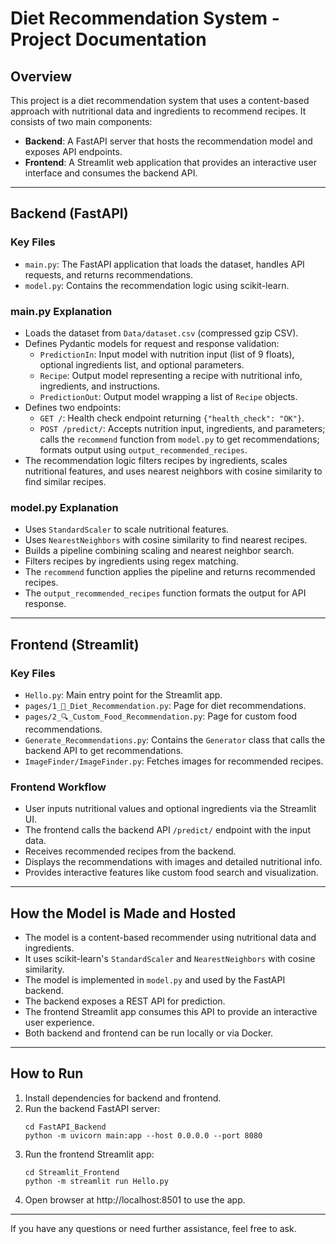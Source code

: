 # Diet Recommendation System - Project Documentation

## Overview

This project is a diet recommendation system that uses a content-based approach with nutritional data and ingredients to recommend recipes. It consists of two main components:

- **Backend**: A FastAPI server that hosts the recommendation model and exposes API endpoints.
- **Frontend**: A Streamlit web application that provides an interactive user interface and consumes the backend API.

---

## Backend (FastAPI)

### Key Files

- `main.py`: The FastAPI application that loads the dataset, handles API requests, and returns recommendations.
- `model.py`: Contains the recommendation logic using scikit-learn.

### main.py Explanation

- Loads the dataset from `Data/dataset.csv` (compressed gzip CSV).
- Defines Pydantic models for request and response validation:
  - `PredictionIn`: Input model with nutrition input (list of 9 floats), optional ingredients list, and optional parameters.
  - `Recipe`: Output model representing a recipe with nutritional info, ingredients, and instructions.
  - `PredictionOut`: Output model wrapping a list of `Recipe` objects.
- Defines two endpoints:
  - `GET /`: Health check endpoint returning `{"health_check": "OK"}`.
  - `POST /predict/`: Accepts nutrition input, ingredients, and parameters; calls the `recommend` function from `model.py` to get recommendations; formats output using `output_recommended_recipes`.
- The recommendation logic filters recipes by ingredients, scales nutritional features, and uses nearest neighbors with cosine similarity to find similar recipes.

### model.py Explanation

- Uses `StandardScaler` to scale nutritional features.
- Uses `NearestNeighbors` with cosine similarity to find nearest recipes.
- Builds a pipeline combining scaling and nearest neighbor search.
- Filters recipes by ingredients using regex matching.
- The `recommend` function applies the pipeline and returns recommended recipes.
- The `output_recommended_recipes` function formats the output for API response.

---

## Frontend (Streamlit)

### Key Files

- `Hello.py`: Main entry point for the Streamlit app.
- `pages/1_💪_Diet_Recommendation.py`: Page for diet recommendations.
- `pages/2_🔍_Custom_Food_Recommendation.py`: Page for custom food recommendations.
- `Generate_Recommendations.py`: Contains the `Generator` class that calls the backend API to get recommendations.
- `ImageFinder/ImageFinder.py`: Fetches images for recommended recipes.

### Frontend Workflow

- User inputs nutritional values and optional ingredients via the Streamlit UI.
- The frontend calls the backend API `/predict/` endpoint with the input data.
- Receives recommended recipes from the backend.
- Displays the recommendations with images and detailed nutritional info.
- Provides interactive features like custom food search and visualization.

---

## How the Model is Made and Hosted

- The model is a content-based recommender using nutritional data and ingredients.
- It uses scikit-learn's `StandardScaler` and `NearestNeighbors` with cosine similarity.
- The model is implemented in `model.py` and used by the FastAPI backend.
- The backend exposes a REST API for prediction.
- The frontend Streamlit app consumes this API to provide an interactive user experience.
- Both backend and frontend can be run locally or via Docker.

---

## How to Run

1. Install dependencies for backend and frontend.
2. Run the backend FastAPI server:
   ```
   cd FastAPI_Backend
   python -m uvicorn main:app --host 0.0.0.0 --port 8080
   ```
3. Run the frontend Streamlit app:
   ```
   cd Streamlit_Frontend
   python -m streamlit run Hello.py
   ```
4. Open browser at http://localhost:8501 to use the app.

---

If you have any questions or need further assistance, feel free to ask.
